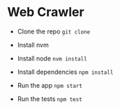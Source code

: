 # Web Crawler

- Clone the repo
```git clone```

- Install nvm

- Install node
```nvm install```

- Install dependencies
```npm install```

- Run the app
```npm start```

- Run the tests
```npm test```

